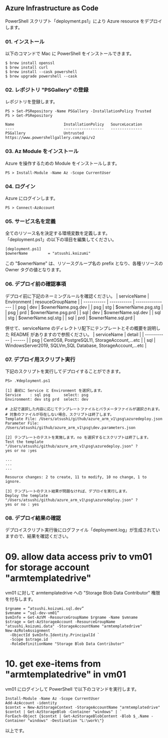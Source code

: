 ## Azure Infrastructure as Code
PowerShell スクリプト「deployment.ps1」により Azure resource をデプロイします。

### 01. インストール
以下のコマンドで Mac に PowerShell をインストールできます。
```
$ brew install openssl
$ brew install curl
$ brew install --cask powershell
$ brew upgrade powershell --cask
```

### 02. レポジトリ "PSGallery" の登録
レポジトリを登録します。
```
PS > Set-PSRepository -Name PSGallery -InstallationPolicy Trusted
PS > Get-PSRepository

Name                      InstallationPolicy   SourceLocation
----                      ------------------   --------------
PSGallery                 Untrusted            https://www.powershellgallery.com/api/v2
```

### 03. Az Module をインストール
Azure を操作するための Module をインストールします。
```
PS > Install-Module -Name Az -Scope CurrentUser
```

### 04. ログイン
Azure にログインします。
```
PS > Connect-AzAccount
```

### 05. サービス名を定義
全てのリソース名を決定する環境変数を定義します。<br>
「deployment.ps1」の以下の項目を編集してください。
```
[deployment.ps1]
$ownerName         = "atsushi.koizumi"
```

この "$ownerName" は、リソースグループ名の prefix となり、各種リソースの Owner タグの値となります。

### 06. デプロイ前の確認事項
デプロイ前に下記のネーミングルールを確認ください。
| serviceName | Environment | resouceGroupName |
| ----------- | ----------- | ---------------- |
| psg | dev | $ownerName.psg.dev |
| psg | stg | $ownerName.psg.stg |
| psg | prd | $ownerName.psg.prd |
| sql | dev | $ownerName.sql.dev |
| sql | stg | $ownerName.sql.stg |
| sql | prd | $ownerName.sql.prd |

併せて、serviceName のディレクトリ配下にテンプレートとその概要を説明した README がありますので参照ください。
| serviceName | detail |
| ----------- | ------ |
| psg         | CentOS8, PostgreSQL11, StorageAccount,...etc |
| sql         | WindowsServer2019, SQLVm,SQL Database, StorageAccount,...etc |

### 07. デプロイ用スクリプト実行
下記のスクリプトを実行してデプロイすることができます。
```
PS> .¥deployment.ps1

[1] 最初に Service と Environment を選択します。
Service    : sql psg      select: psg
Environment: dev stg prd  select: dev

# 上記で選択した内容に応じてテンプレートファイルとパラメータファイルが選択されます。
# 対象のファイルが存在しない場合、スクリプトは終了します。
Template File: /Users/atsushi/github/azure_arm_v1\psg\azuredeploy.json
Parameter File: /Users/atsushi/github/azure_arm_v1\psg\dev.parameters.json

[2] テンプレートのテストを実施します。no を選択するとスクリプトは終了します。
Test the template "/Users/atsushi/github/azure_arm_v1\psg\azuredeploy.json" ? 
yes or no :yes

...
...
...

Resource changes: 2 to create, 11 to modify, 10 no change, 1 to ignore.

[3] テンプレートのテスト結果が問題なければ、デプロイを実行します。
Deploy the template "/Users/atsushi/github/azure_arm_v1\psg\azuredeploy.json" ?
yes or no : yes
```

### 08. デプロイ結果の確認
デプロイスクリプト実行後にログファイル「deployment.log」が生成されていますので、結果を確認ください。

# 09. allow data access priv to vm01 for storage account "armtemplatedrive"
vm01 に対して armtemplatedrive への "Storage Blob Data Contributor" 権限を付与します。
```
$rgname = ”atsushi.koizumi.sql.dev”
$vmname = ”sql-dev-vm01”
$vmInfo = Get-AzVM -ResourceGroupName $rgname -Name $vmname
$strage = Get-AzStorageAccount -ResourceGroupName "atsushi.koizumi.data" -StorageAccountName "armtemplatedrive"
New-AzRoleAssignment `
  -ObjectId $vmInfo.Identity.PrincipalId `
  -Scope $strage.id `
  -RoleDefinitionName "Storage Blob Data Contributor"
```

# 10. get exe-items from "armtemplatedrive" in vm01
vm01 にログインして PowerShell で以下のコマンドを実行します。
```
Install-Module -Name Az -Scope CurrentUser
Add-AzAccount -identity
$contxt = New-AzStorageContext -StorageAccountName "armtemplatedrive"
$contxt | Get-AzStorageBlob -Container "windows" | `
ForEach-Object {$contxt | Get-AzStorageBlobContent -Blob $_.Name -Container "windows" -Destination "L:\work\"}
```

以上です。